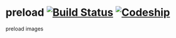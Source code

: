 preload [![Build Status](https://travis-ci.org/imyelo/preload.png?branch=master)](https://travis-ci.org/imyelo/preload) [![Codeship](https://www.codeship.io/projects/63e7bb60-3974-0131-d2ca-5a91c5da1138/status)](https://www.codeship.io/projects/10096)
=======

preload images
